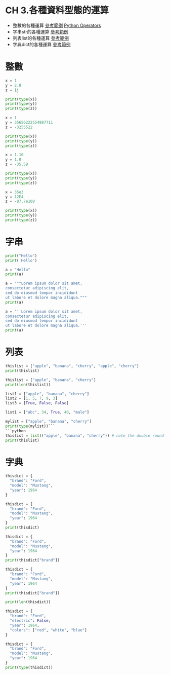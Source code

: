 # CH 3.各種資料型態的運算
  - 整數的各種運算 [參考範例](https://www.w3schools.com/python/python_numbers.asp)  [Python Operators](https://www.w3schools.com/python/python_operators.asp)
  - 字串str的各種運算 [參考範例](https://www.w3schools.com/python/python_strings.asp)
  - 列表list的各種運算  [參考範例](https://www.w3schools.com/python/python_lists.asp)
  - 字典dict的各種運算 [參考範例](https://www.w3schools.com/python/python_dictionaries.asp)
# 整數
```python
x = 1
y = 2.8
z = 1j

print(type(x))
print(type(y))
print(type(z))
```

```python
x = 1
y = 35656222554887711
z = -3255522

print(type(x))
print(type(y))
print(type(z))
```

```python
x = 1.10
y = 1.0
z = -35.59

print(type(x))
print(type(y))
print(type(z))
```

```python
x = 35e3
y = 12E4
z = -87.7e100

print(type(x))
print(type(y))
print(type(z))
```
# 字串
```python
print("Hello")
print('Hello')
```
```python
a = "Hello"
print(a)
```
```python
a = """Lorem ipsum dolor sit amet,
consectetur adipiscing elit,
sed do eiusmod tempor incididunt
ut labore et dolore magna aliqua."""
print(a)
```
```python
a = '''Lorem ipsum dolor sit amet,
consectetur adipiscing elit,
sed do eiusmod tempor incididunt
ut labore et dolore magna aliqua.'''
print(a)
```
# 列表
```python
thislist = ["apple", "banana", "cherry", "apple", "cherry"]
print(thislist)
```
```python
thislist = ["apple", "banana", "cherry"]
print(len(thislist))
```
```python
list1 = ["apple", "banana", "cherry"]
list2 = [1, 5, 7, 9, 3]
list3 = [True, False, False]
```
```python
list1 = ["abc", 34, True, 40, "male"]
```
```python
mylist = ["apple", "banana", "cherry"]
print(type(mylist))```
```python
thislist = list(("apple", "banana", "cherry")) # note the double round-brackets
print(thislist)
```
# 字典
```python
thisdict = {
  "brand": "Ford",
  "model": "Mustang",
  "year": 1964
}
```
```python
thisdict = {
  "brand": "Ford",
  "model": "Mustang",
  "year": 1964
}
print(thisdict)
```
```python
thisdict = {
  "brand": "Ford",
  "model": "Mustang",
  "year": 1964
}
print(thisdict["brand"])
```
```python
thisdict = {
  "brand": "Ford",
  "model": "Mustang",
  "year": 1964
}
print(thisdict["brand"])
```
```python
print(len(thisdict))
```
```python
thisdict = {
  "brand": "Ford",
  "electric": False,
  "year": 1964,
  "colors": ["red", "white", "blue"]
}
```
```python
thisdict = {
  "brand": "Ford",
  "model": "Mustang",
  "year": 1964
}
print(type(thisdict))
```

